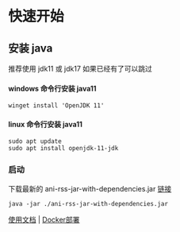 # 快速开始

## 安装 java

推荐使用 jdk11 或 jdk17
如果已经有了可以跳过

#### windows 命令行安装 java11

    winget install 'OpenJDK 11'

#### linux 命令行安装 java11

    sudo apt update
    sudo apt install openjdk-11-jdk

### 启动

下载最新的 ani-rss-jar-with-dependencies.jar [链接](https://github.com/wushuo894/ani-rss/releases/latest)

    java -jar ./ani-rss-jar-with-dependencies.jar

<a href="docs">使用文档</a>
|
<a href="docker">Docker部署</a>

